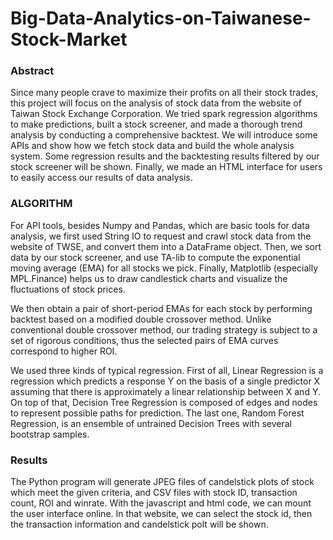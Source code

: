 # Big-Data-Analytics-on-Taiwanese-Stock-Market

### Abstract
Since many people crave to maximize their profits on all their stock trades, this project will focus on the analysis of stock data from the website of Taiwan Stock Exchange Corporation. We tried spark regression algorithms to make predictions, built a stock screener, and made a thorough trend analysis by conducting a comprehensive backtest. We will introduce some APIs and show how we fetch stock data and build the whole analysis system. Some regression results and the backtesting results filtered by our stock screener will be shown. Finally, we made an HTML interface for users to easily access our results of data analysis.

### ALGORITHM
For API tools, besides Numpy and Pandas, which are basic tools for data analysis, we first used String IO to request and crawl stock data from the website of TWSE, and convert them into a DataFrame object. Then, we sort data by our stock screener, and use TA-lib to compute the exponential moving average (EMA) for all stocks we pick. Finally, Matplotlib (especially MPL.Finance) helps us to draw candlestick charts and visualize the fluctuations of stock prices.

We then obtain a pair of short-period EMAs for each stock by performing backtest based on a modified double crossover method. Unlike conventional double crossover method, our trading strategy is subject to a set of rigorous conditions, thus the selected pairs of EMA curves correspond to higher ROI.

We used three kinds of typical regression. First of all, Linear Regression is a regression which predicts a response Y on the basis of a single predictor X assuming that there is approximately a linear relationship between X and Y. On top of that, Decision Tree Regression is composed of edges and nodes to represent possible paths for prediction. The last one, Random Forest Regression, is an ensemble of untrained Decision Trees with several bootstrap samples.

### Results
The Python program will generate JPEG files of candelstick plots of stock which meet the given criteria, and CSV files with stock ID, transaction count, ROI and winrate. With the javascript and html code, we can mount the user interface online. In that website, we can select the stock id, then the transaction information and candelstick polt will be shown.
